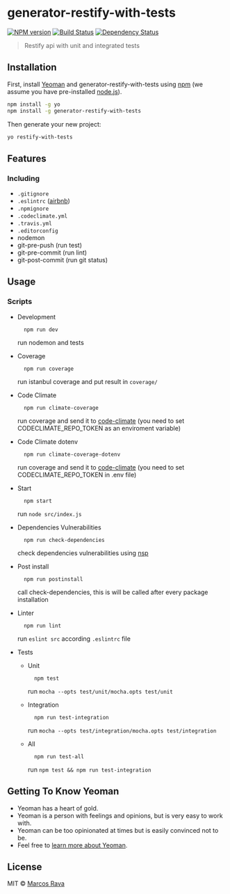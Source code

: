 # generator-restify-with-tests

 [![NPM version][npm-image]][npm-url] [![Build Status][travis-image]][travis-url] [![Dependency Status][daviddm-image]][daviddm-url]

> Restify api with unit and integrated tests

## Installation

First, install [Yeoman](http://yeoman.io) and generator-restify-with-tests using [npm](https://www.npmjs.com/) (we assume you have pre-installed [node.js](https://nodejs.org/)).

```bash
npm install -g yo
npm install -g generator-restify-with-tests
```

Then generate your new project:

```bash
yo restify-with-tests
```

## Features
### Including
  * ```.gitignore```
  * ```.eslintrc``` ([airbnb](https://www.npmjs.com/package/eslint-config-airbnb))
  * ```.npmignore```
  * ```.codeclimate.yml```
  * ```.travis.yml```
  * ```.editorconfig```
  * nodemon
  * git-pre-push (run test)
  * git-pre-commit (run lint)
  * git-post-commit (run git status)

## Usage

### Scripts

* Development
  ```
    npm run dev

  ```
  run nodemon and tests

* Coverage
  ```
    npm run coverage

  ```
  run istanbul coverage and put result in ```coverage/```

* Code Climate
  ```
    npm run climate-coverage

  ```
  run coverage and send it to [code-climate](https://codeclimate.com/) (you need to set CODECLIMATE_REPO_TOKEN as an enviroment variable)

* Code Climate dotenv
  ```
    npm run climate-coverage-dotenv

  ```
  run coverage and send it to [code-climate](https://codeclimate.com/) (you need to set CODECLIMATE_REPO_TOKEN in .env file)

* Start
  ```
    npm start

  ```
  run ```node src/index.js```

* Dependencies Vulnerabilities
  ```
    npm run check-dependencies

  ```
  check dependencies vulnerabilities using [nsp](https://github.com/nodesecurity/nsp)

* Post install
  ```
    npm run postinstall

  ```
  call check-dependencies, this is will be called after every package installation

* Linter
  ```
    npm run lint

  ```
  run ```eslint src``` according ```.eslintrc``` file

* Tests

  * Unit
    ```
      npm test

    ```
    run ```mocha --opts test/unit/mocha.opts test/unit```

  * Integration
    ```
      npm run test-integration

    ```
    run ```mocha --opts test/integration/mocha.opts test/integration```

  * All
    ```
      npm run test-all

    ```
    run ```npm test && npm run test-integration```


## Getting To Know Yeoman

 * Yeoman has a heart of gold.
 * Yeoman is a person with feelings and opinions, but is very easy to work with.
 * Yeoman can be too opinionated at times but is easily convinced not to be.
 * Feel free to [learn more about Yeoman](http://yeoman.io/).

## License

MIT © [Marcos Rava]()


[npm-image]: https://badge.fury.io/js/generator-restify-with-tests.svg
[npm-url]: https://npmjs.org/package/generator-restify-with-tests
[travis-image]: https://travis-ci.org/travelhubapi/generator-restify-with-tests.svg?branch=master
[travis-url]: https://travis-ci.org/travelhubapi/generator-restify-with-tests
[daviddm-image]: https://david-dm.org/travelhubapi/generator-restify-with-tests.svg?theme=shields.io
[daviddm-url]: https://david-dm.org/travelhubapi/generator-restify-with-tests
